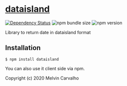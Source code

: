 # [dataisland](https://github.com/spux/dataisland)

[![Dependency Status](https://img.shields.io/david/spux/dataisland.svg)](https://david-dm.org/spux/dataisland)
![npm bundle size](https://img.shields.io/bundlephobia/minzip/spux/dataisland)
![npm version](https://img.shields.io/npm/v/spux/dataisland)

Library to return date in dataisland format

## Installation

    $ npm install dataisland

You can also use it client side via npm.

Copyright (c) 2020 Melvin Carvalho
